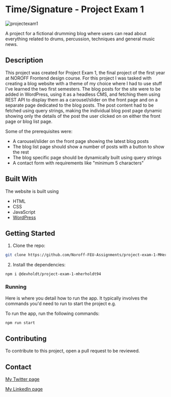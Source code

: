 # Time/Signature - Project Exam 1

![projectexam1](https://user-images.githubusercontent.com/81162745/203315765-a0cc42c9-39f0-4134-bd32-e8c2ed66fd37.png)

A project for a fictional drumming blog where users can read about everything related to drums, percussion, techniques and general music news.

## Description

This project was created for Project Exam 1, the final project of the first year at NOROFF Frontend design course. For this project I was tasked with creating a blog website with a theme of my choice where I had to use stuff I've learned the two first semesters. The blog posts for the site were to be added in WordPress, using it as a headless CMS, and fetching them using REST API to display them as a carousel/slider on the front page and on a separate page dedicated to the blog posts. The post content had to be fetched using query strings, making the individual blog post page dynamic showing only the details of the post the user clicked on on either the front page or blog list page.

Some of the prerequisites were:

- A carousel/slider on the front page showing the latest blog posts
- The blog list page should show a number of posts with a button to show the rest
- The blog specific page should be dynamically built using query strings
- A contact form with requirements like "minimum 5 characters"

## Built With

The website is built using

- HTML
- CSS
- JavaScript
- [WordPress](https://wordpress.org/)

## Getting Started

1. Clone the repo:

```bash
git clone https://github.com/Noroff-FEU-Assignments/project-exam-1-MHerholdt94.git
```

2. Install the dependencies:

```
npm i @devholdt/project-exam-1-mherholdt94
```

### Running

Here is where you detail how to run the app. It typically involves the commands you'd need to run to start the project e.g.

To run the app, run the following commands:

```bash
npm run start
```

## Contributing

To contribute to this project, open a pull request to be reviewed.

## Contact

[My Twitter page](https://twitter.com/Harboldtt)

[My LinkedIn page](https://www.linkedin.com/in/mathias-herholdt-b5a5bb204/)
